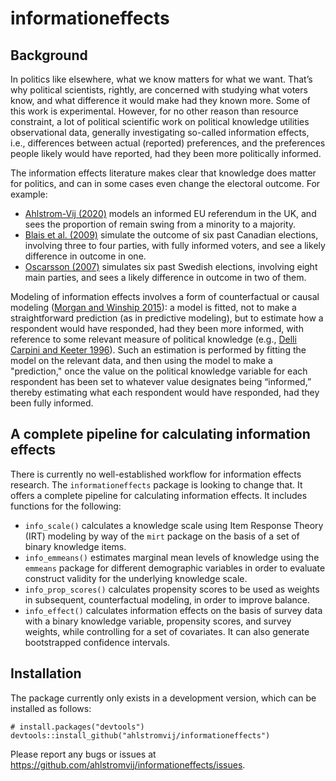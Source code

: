 # informationeffects

## Background

In politics like elsewhere, what we know matters for what we want. That’s why political scientists, rightly, are concerned with studying what voters know, and what difference it would make had they known more. Some of this work is experimental. However, for no other reason than resource constraint, a lot of political scientific work on political knowledge utilities observational data, generally investigating so-called information effects, i.e., differences between actual (reported) preferences, and the preferences people likely would have reported, had they been more politically informed.

The information effects literature makes clear that knowledge does matter for politics, and can in some cases even change the electoral outcome. For example: 

- [Ahlstrom-Vij (2020)](https://www.cambridge.org/core/journals/episteme/article/abs/case-for-modelled-democracy/B57E0E9B282C8E16FC28664F939E8C80) models an informed EU referendum in the UK, and sees the proportion of remain swing from a minority to a majority. 
- [Blais et al. (2009)](https://ejpr.onlinelibrary.wiley.com/doi/abs/10.1111/j.1475-6765.2008.00835.x) simulate the outcome of six past Canadian elections, involving three to four parties, with fully informed voters, and see a likely difference in outcome in one. 
- [Oscarsson (2007)](https://onlinelibrary.wiley.com/doi/abs/10.1111/j.1467-9477.2007.00182.x) simulates six past Swedish elections, involving eight main parties, and sees a likely difference in outcome in two of them.

Modeling of information effects involves a form of counterfactual or causal modeling ([Morgan and Winship 2015](https://www.cambridge.org/core/books/counterfactuals-and-causal-inference/5CC81E6DF63C5E5A8B88F79D45E1D1B7)): a model is fitted, not to make a straightforward prediction (as in predictive modeling), but to estimate how a respondent would have responded, had they been more informed, with reference to some relevant measure of political knowledge (e.g., [Delli Carpini and Keeter 1996](https://yalebooks.yale.edu/book/9780300072754/what-americans-know-about-politics-and-why-it-matters/)). Such an estimation is performed by fitting the model on the relevant data, and then using the model to make a "prediction," once the value on the political knowledge variable for each respondent has been set to whatever value designates being “informed,” thereby estimating what each respondent would have responded, had they been fully informed.

## A complete pipeline for calculating information effects

There is currently no well-established workflow for information effects research. The `informationeffects` package is looking to change that. It offers a complete pipeline for calculating information effects. It includes functions for the following:

- `info_scale()` calculates a knowledge scale using Item Response Theory (IRT) modeling by way of the `mirt` package on the basis of a set of binary knowledge items.
- `info_emmeans()` estimates marginal mean levels of knowledge using the `emmeans` package for different demographic variables in order to evaluate construct validity for the underlying knowledge scale.
- `info_prop_scores()` calculates propensity scores to be used as weights in subsequent, counterfactual modeling, in order to improve balance. 
- `info_effect()` calculates information effects on the basis of survey data with a binary knowledge variable, propensity scores, and survey weights, while controlling for a set of covariates. It can also generate bootstrapped confidence intervals.

## Installation

The package currently only exists in a development version, which can be installed as follows:

```
# install.packages("devtools")
devtools::install_github("ahlstromvij/informationeffects")
```

Please report any bugs or issues at https://github.com/ahlstromvij/informationeffects/issues.
